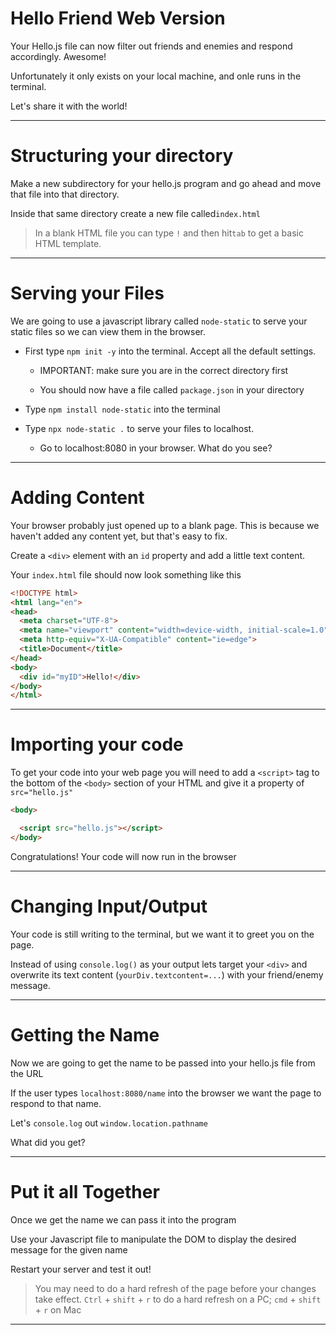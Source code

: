 # Hello Friend Web Version

Your Hello.js file can now filter out friends and enemies and respond accordingly. Awesome!

Unfortunately it only exists on your local machine, and onle runs in the terminal.

Let's share it with the world!

---

# Structuring your directory

Make a new subdirectory for your hello.js program and go ahead and move that file into that directory.

Inside that same directory create a new file called`index.html`

>In a blank HTML file you can type `!` and then hit`tab` to get a basic HTML template.

---

# Serving your Files

We are going to use a javascript library called `node-static` to serve your static files so we can view them in the browser.

* First type `npm init -y` into the terminal. Accept all the default settings.
  * IMPORTANT: make sure you are in the correct directory first
  
  * You should now have a file called `package.json` in your directory

* Type `npm install node-static` into the terminal

* Type `npx node-static .` to serve your files to localhost.
  * Go to localhost:8080 in your browser. What do you see?

---

# Adding Content

Your browser probably just opened up to a blank page. This is because we haven't added any content yet, but that's easy to fix.

Create a `<div>` element with an `id` property and add a little text content.

Your `index.html` file should now look something like this

```html
<!DOCTYPE html>
<html lang="en">
<head>
  <meta charset="UTF-8">
  <meta name="viewport" content="width=device-width, initial-scale=1.0">
  <meta http-equiv="X-UA-Compatible" content="ie=edge">
  <title>Document</title>
</head>
<body>
  <div id="myID">Hello!</div>
</body>
</html>
```

---

# Importing your code

To get your code into your web page you will need to add a `<script>` tag to the bottom of the `<body>` section of your HTML and give it a property of `src="hello.js"`

```html
<body>

  <script src="hello.js"></script>
</body>
```

Congratulations! Your code will now run in the browser

---

# Changing Input/Output

Your code is still writing to the terminal, but we want it to greet you on the page.

Instead of using `console.log()` as your output lets target your `<div>` and overwrite its text content (`yourDiv.textcontent=...`) with your friend/enemy message.

---

# Getting the Name

Now we are going to get the name to be passed into your hello.js file from the URL

If the user types `localhost:8080/name` into the browser we want the page to respond to that name.

Let's `console.log` out `window.location.pathname`

What did you get?

---

# Put it all Together

Once we get the name we can pass it into the program

Use your Javascript file to manipulate the DOM to display the desired message for the given name

Restart your server and test it out!

>You may need to do a hard refresh of the page before your changes take effect. `Ctrl` + `shift` + `r` to do a hard refresh on a PC; `cmd` + `shift` + `r` on Mac

---